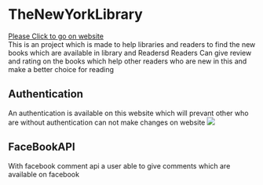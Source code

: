 <h1>TheNewYorkLibrary</h1>
<a href="http://aws.computerstudi.es/~gc900393482/Assignment1/default.php">Please Click to go on website</a>
<br>
This is an project which is made to help libraries and readers to find the new books which are available in library and Readersd
Readers Can give review and rating on the books which help other readers who are new in this and make a better choice for reading
<h2>Authentication</h2>
An authentication is available on this website which will prevant other who are without authentication can not make changes on website
<img src="https://user-images.githubusercontent.com/43249256/57120720-2b674200-6d41-11e9-842f-2d0630e6abcb.PNG">
<h2>FaceBookAPI</h2> 
With facebook comment api a user able to give comments which are available on facebook
